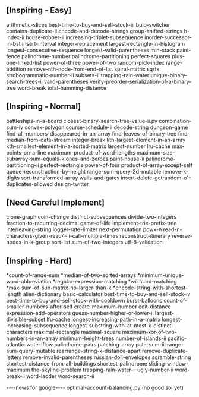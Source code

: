 ## [Inspiring - Easy]
arithmetic-slices
best-time-to-buy-and-sell-stock-iii
bulb-switcher
contains-duplicate-ii
encode-and-decode-strings
group-shifted-strings
h-index-ii
house-robber-ii
increasing-triplet-subsequence
inorder-successor-in-bst
insert-interval
integer-replacement
largest-rectangle-in-histogram
longest-consecutive-sequence
longest-valid-parentheses
min-stack
paint-fence
palindrome-number
palindrome-partitioning
perfect-squares
plus-one-linked-list
power-of-three
power-of-two
random-pick-index
range-addition
remove-nth-node-from-end-of-list
spiral-matrix
sqrtx
strobogrammatic-number-ii
subsets-ii
trapping-rain-water
unique-binary-search-trees-ii
valid-parentheses
verify-preorder-serialization-of-a-binary-tree
word-break
total-hamming-distance


## [Inspiring - Normal]
battleships-in-a-board
closest-binary-search-tree-value-ii.py
combination-sum-iv
convex-polygon
course-schedule-ii
decode-string
dungeon-game
find-all-numbers-disappeared-in-an-array
find-leaves-of-binary-tree
find-median-from-data-stream
integer-break
kth-largest-element-in-an-array
kth-smallest-element-in-a-sorted-matrix
largest-number
lru-cache
max-points-on-a-line
maximum-product-of-word-lengths
maximum-size-subarray-sum-equals-k
ones-and-zeroes
paint-house-ii
palindrome-partitioning-ii
perfect-rectangle
power-of-four
product-of-array-except-self
queue-reconstruction-by-height
range-sum-query-2d-mutable
remove-k-digits
sort-transformed-array
walls-and-gates
insert-delete-getrandom-o1-duplicates-allowed
design-twitter


## [Need Careful Implement]
clone-graph
coin-change
distinct-subsequences
divide-two-integers
fraction-to-recurring-decimal
game-of-life
implement-trie-prefix-tree
interleaving-string
logger-rate-limiter
next-permutation
powx-n
read-n-characters-given-read4-ii-call-multiple-times
reconstruct-itinerary
reverse-nodes-in-k-group
sort-list
sum-of-two-integers
utf-8-validation



## [Inspiring - Hard]
*count-of-range-sum
*median-of-two-sorted-arrays
*minimum-unique-word-abbreviation
*regular-expression-matching
*wildcard-matching
*max-sum-of-sub-matrix-no-larger-than-k
*encode-string-with-shortest-length
alien-dictionary
basic-calculator
best-time-to-buy-and-sell-stock-iv
best-time-to-buy-and-sell-stock-with-cooldown
burst-balloons
count-of-smaller-numbers-after-self
create-maximum-number
edit-distance
expression-add-operators
guess-number-higher-or-lower-ii
largest-divisible-subset
lfu-cache
longest-increasing-path-in-a-matrix
longest-increasing-subsequence
longest-substring-with-at-most-k-distinct-characters
maximal-rectangle
maximal-square
maximum-xor-of-two-numbers-in-an-array
minimum-height-trees
number-of-islands-ii
pacific-atlantic-water-flow
palindrome-pairs
patching-array
path-sum-iii
range-sum-query-mutable
rearrange-string-k-distance-apart
remove-duplicate-letters
remove-invalid-parentheses
russian-doll-envelopes
scramble-string
shortest-distance-from-all-buildings
shortest-palindrome
sliding-window-maximum
the-skyline-problem
trapping-rain-water-ii
ugly-number-ii
word-break-ii
word-ladder
word-search-ii


----news for google----
optimal-account-balancing.py  (no good sol yet)

